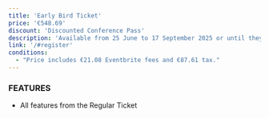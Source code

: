 ```yaml
---
title: 'Early Bird Ticket'
price: '€548.69'
discount: 'Discounted Conference Pass'
description: 'Available from 25 June to 17 September 2025 or until they sell out'
link: '/#register'
conditions:
  - "Price includes €21.08 Eventbrite fees and €87.61 tax."
---
```


### FEATURES

- All features from the Regular Ticket
